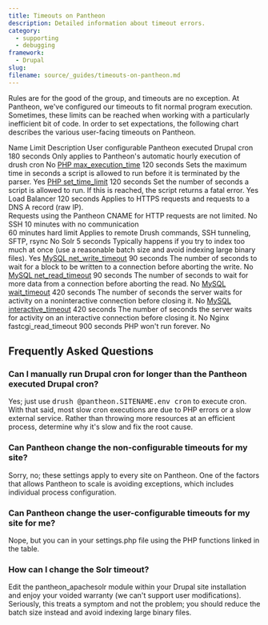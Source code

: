 ```yaml
---
title: Timeouts on Pantheon
description: Detailed information about timeout errors.
category:
  - supporting
  - debugging
framework:
  - Drupal
slug:
filename: source/_guides/timeouts-on-pantheon.md
---
```


Rules are for the good of the group, and timeouts are no exception. At Pantheon, we've configured our timeouts to fit normal program execution. Sometimes, these limits can be reached when working with a particularly inefficient bit of code. In order to set expectations, the following chart describes the various user-facing timeouts on Pantheon.

<thead>
		<tr>
			<th>Name</th>
			<th>Limit</th>
			<th>Description</th>
			<th>User configurable</th>
		</tr>
	</thead><tbody>
		<tr>
			<td>Pantheon executed Drupal cron</td>
			<td>180 seconds</td>
			<td>Only applies to Pantheon's automatic hourly execution of drush cron</td>
			<td>No</td>
		</tr>
		<tr>
			<td><a href="http://php.net/manual/en/info.configuration.php#ini.max-execution-time">PHP max_execution_time</a></td>
			<td>120 seconds</td>
			<td>Sets the maximum time in seconds a script is allowed to run before it is terminated by the parser.</td>
			<td>Yes</td>
		</tr>
		<tr>
			<td><a href="http://www.php.net/manual/en/function.set-time-limit.php">PHP set_time_limit</a></td>
			<td>120 seconds</td>
			<td>Set the number of seconds a script is allowed to run. If this is reached, the script returns a fatal error.</td>
			<td>Yes</td>
		</tr>
		<tr>
			<td>Load Balancer</td>
			<td>120 seconds</td>
			<td>Applies to HTTPS requests and requests to a DNS A record (raw IP).<br>
			Requests using the Pantheon CNAME for HTTP requests are not limited.</td>
			<td>No</td>
		</tr>
		<tr>
			<td>SSH</td>
			<td>10 minutes with no communication<br>
			60 minutes hard limit</td>
			<td>Applies to remote Drush commands, SSH tunneling, SFTP, rsync</td>
			<td>No</td>
		</tr>
		<tr>
			<td>Solr</td>
			<td>5 seconds</td>
			<td>Typically happens if you try to index too much at once (use a reasonable batch size and avoid indexing large binary files).</td>
			<td>Yes</td>
		</tr>
		<tr>
			<td><a href="http://dev.mysql.com/doc/refman/5.5/en/server-system-variables.html#sysvar_net_write_timeout">MySQL net_write_timeout</a></td>
			<td>90 seconds</td>
			<td>The number of seconds to wait for a block to be written to a connection before aborting the write.</td>
			<td>No</td>
		</tr>
		<tr>
			<td><a href="http://dev.mysql.com/doc/refman/5.5/en/server-system-variables.html#sysvar_net_read_timeout">MySQL net_read_timeout</a></td>
			<td>90 seconds</td>
			<td>The number of seconds to wait for more data from a connection before aborting the read.</td>
			<td>No</td>
		</tr>
		<tr>
			<td><a href="http://dev.mysql.com/doc/refman/5.5/en/server-system-variables.html#sysvar_wait_timeout">MySQL wait_timeout</a></td>
			<td>420 seconds</td>
			<td>The number of seconds the server waits for activity on a noninteractive connection before closing it.</td>
			<td>No</td>
		</tr>
		<tr>
			<td><a href="http://dev.mysql.com/doc/refman/5.5/en/server-system-variables.html#sysvar_interactive_timeout">MySQL interactive_timeout</a></td>
			<td>420 seconds</td>
			<td>The number of seconds the server waits for activity on an interactive connection before closing it.</td>
			<td>No</td>
		</tr>
		<tr>
			<td>Nginx fastcgi_read_timeout</td>
			<td>900 seconds</td>
			<td>PHP won't run forever.</td>
			<td>No</td>
		</tr>
	</tbody>

## Frequently Asked Questions

### Can I manually run Drupal cron for longer than the Pantheon executed Drupal cron?

Yes; just use <tt>drush @pantheon.SITENAME.env cron</tt> to execute cron. With that said, most slow cron executions are due to PHP errors or a slow external service. Rather than throwing more resources at an efficient process, determine why it's slow and fix the root cause.

### Can Pantheon change the non-configurable timeouts for my site?

Sorry, no; these settings apply to every site on Pantheon. One of the factors that allows Pantheon to scale is avoiding exceptions, which includes individual process configuration.

### Can Pantheon change the user-configurable timeouts for my site for me?

Nope, but you can in your settings.php file using the PHP functions linked in the table.

### How can I change the Solr timeout?

Edit the pantheon\_apachesolr module within your Drupal site installation and enjoy your voided warranty (we can't support user modifications). Seriously, this treats a symptom and not the problem; you should reduce the batch size instead and avoid indexing large binary files.
